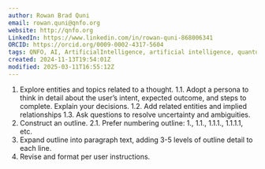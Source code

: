 ```yaml
---
author: Rowan Brad Quni
email: rowan.quni@qnfo.org
website: http://qnfo.org
LinkedIn: https://www.linkedin.com/in/rowan-quni-868006341
ORCID: https://orcid.org/0009-0002-4317-5604
tags: QNFO, AI, ArtificialIntelligence, artificial intelligence, quantum, physics, science, Einstein, QuantumMechanics, quantum mechanics, QuantumComputing, quantum computing, information, InformationTheory, information theory, InformationalUniverse, informational universe, informational universe hypothesis, IUH
created: 2024-11-13T19:54:01Z
modified: 2025-03-11T16:55:12Z
---
```

1. Explore entities and topics related to a thought.
	1.1. Adopt a persona to think in detail about the user’s intent, expected outcome, and steps to complete. Explain your decisions.
	1.2. Add related entities and implied relationships 
	1.3. Ask questions to resolve uncertainty and ambiguities.
2. Construct an outline.
	2.1. Prefer numbering outline: 1., 1.1., 1.1.1., 1.1.1.1, etc.
3. Expand outline into paragraph text, adding 3-5 levels of outline detail to each line.
4. Revise and format per user instructions.